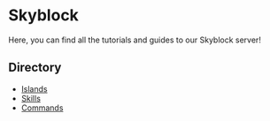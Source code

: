 # Skyblock

Here, you can find all the tutorials and guides to our Skyblock server!

## Directory

* [Islands](https://wiki.arsentic.net/skyblock/islands)
* [Skills](https://wiki.arsentic.net/skyblock/skills)
* [Commands](https://wiki.arsentic.net/skyblock/commands)

